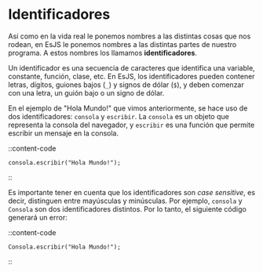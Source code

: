 # Identificadores

Así como en la vida real le ponemos nombres a las distintas cosas que nos rodean, en EsJS le ponemos nombres a las distintas partes de nuestro programa. A estos nombres los llamamos **identificadores**.

Un identificador es una secuencia de caracteres que identifica una variable, constante, función, clase, etc. En EsJS, los identificadores pueden contener letras, dígitos, guiones bajos (`_`) y signos de dólar (`$`), y deben comenzar con una letra, un guión bajo o un signo de dólar.

En el ejemplo de "Hola Mundo!" que vimos anteriormente, se hace uso de dos identificadores: `consola` y `escribir`. La `consola` es un objeto que representa la consola del navegador, y `escribir` es una función que permite escribir un mensaje en la consola.

::content-code
```esjs
consola.escribir("Hola Mundo!");
```
::

Es importante tener en cuenta que los identificadores son *case sensitive*, es decir, distinguen entre mayúsculas y minúsculas. Por ejemplo, `consola` y `Consola` son dos identificadores distintos. Por lo tanto, el siguiente código generará un error:

::content-code
```esjs
Consola.escribir("Hola Mundo!");
```
::
